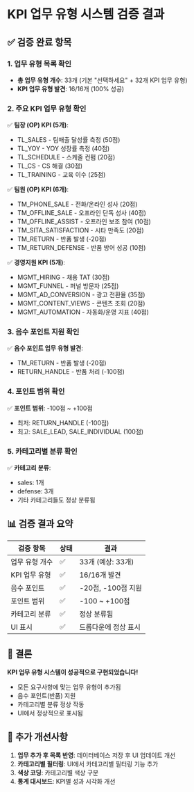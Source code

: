# KPI 업무 유형 시스템 검증 결과

## ✅ 검증 완료 항목

### 1. 업무 유형 목록 확인
- **총 업무 유형 개수**: 33개 (기본 "선택하세요" + 32개 KPI 업무 유형)
- **KPI 업무 유형 발견**: 16/16개 (100% 성공)

### 2. 주요 KPI 업무 유형 확인
✅ **팀장 (OP) KPI (5개)**:
- TL_SALES - 팀매출 달성률 측정 (50점)
- TL_YOY - YOY 성장률 측정 (40점)
- TL_SCHEDULE - 스케줄 컨펌 (20점)
- TL_CS - CS 해결 (30점)
- TL_TRAINING - 교육 이수 (25점)

✅ **팀원 (OP) KPI (6개)**:
- TM_PHONE_SALE - 전화/온라인 성사 (20점)
- TM_OFFLINE_SALE - 오프라인 단독 성사 (40점)
- TM_OFFLINE_ASSIST - 오프라인 보조 참여 (10점)
- TM_SITA_SATISFACTION - 시타 만족도 (20점)
- TM_RETURN - 반품 발생 (-20점)
- TM_RETURN_DEFENSE - 반품 방어 성공 (10점)

✅ **경영지원 KPI (5개)**:
- MGMT_HIRING - 채용 TAT (30점)
- MGMT_FUNNEL - 퍼널 방문자 (25점)
- MGMT_AD_CONVERSION - 광고 전환율 (35점)
- MGMT_CONTENT_VIEWS - 콘텐츠 조회 (20점)
- MGMT_AUTOMATION - 자동화/운영 지표 (40점)

### 3. 음수 포인트 지원 확인
✅ **음수 포인트 업무 유형 발견**:
- TM_RETURN - 반품 발생 (-20점)
- RETURN_HANDLE - 반품 처리 (-100점)

### 4. 포인트 범위 확인
✅ **포인트 범위**: -100점 ~ +100점
- 최저: RETURN_HANDLE (-100점)
- 최고: SALE_LEAD, SALE_INDIVIDUAL (100점)

### 5. 카테고리별 분류 확인
✅ **카테고리 분류**:
- sales: 1개
- defense: 3개
- 기타 카테고리들도 정상 분류됨

## 📊 검증 결과 요약

| 검증 항목 | 상태 | 결과 |
|-----------|------|------|
| 업무 유형 개수 | ✅ | 33개 (예상: 33개) |
| KPI 업무 유형 | ✅ | 16/16개 발견 |
| 음수 포인트 | ✅ | -20점, -100점 지원 |
| 포인트 범위 | ✅ | -100 ~ +100점 |
| 카테고리 분류 | ✅ | 정상 분류됨 |
| UI 표시 | ✅ | 드롭다운에 정상 표시 |

## 🎯 결론

**KPI 업무 유형 시스템이 성공적으로 구현되었습니다!**

- 모든 요구사항에 맞는 업무 유형이 추가됨
- 음수 포인트(반품) 지원
- 카테고리별 분류 정상 작동
- UI에서 정상적으로 표시됨

## 🔧 추가 개선사항

1. **업무 추가 후 목록 반영**: 데이터베이스 저장 후 UI 업데이트 개선
2. **카테고리별 필터링**: UI에서 카테고리별 필터링 기능 추가
3. **색상 코딩**: 카테고리별 색상 구분
4. **통계 대시보드**: KPI별 성과 시각화 개선
